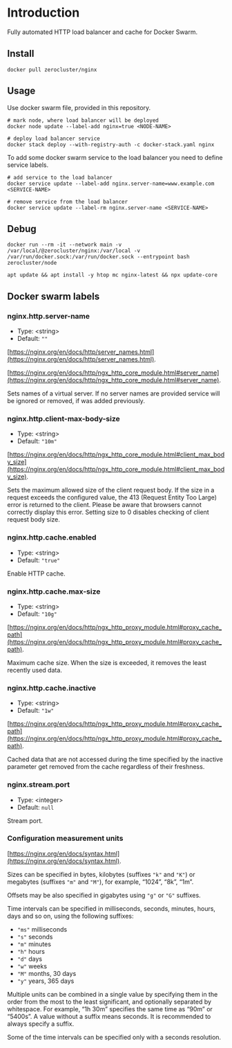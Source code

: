 # Introduction

Fully automated HTTP load balancer and cache for Docker Swarm.

## Install

```shell
docker pull zerocluster/nginx
```

## Usage

Use docker swarm file, provided in this repository.

```shell
# mark node, where load balancer will be deployed
docker node update --label-add nginx=true <NODE-NAME>

# deploy load balancer service
docker stack deploy --with-registry-auth -c docker-stack.yaml nginx
```

To add some docker swarm service to the load balancer you need to define service labels.

```shell
# add service to the load balancer
docker service update --label-add nginx.server-name=www.example.com <SERVICE-NAME>

# remove service from the load balancer
docker service update --label-rm nginx.server-name <SERVICE-NAME>
```

## Debug

```shell
docker run --rm -it --network main -v /var/local/@zerocluster/nginx:/var/local -v /var/run/docker.sock:/var/run/docker.sock --entrypoint bash zerocluster/node
```

```shell
apt update && apt install -y htop mc nginx-latest && npx update-core
```

## Docker swarm labels

### nginx.http.server-name

-   Type: <string\>
-   Default: `""`

[https://nginx.org/en/docs/http/server_names.html](https://nginx.org/en/docs/http/server_names.html).

[https://nginx.org/en/docs/http/ngx_http_core_module.html#server_name](https://nginx.org/en/docs/http/ngx_http_core_module.html#server_name).

Sets names of a virtual server. If no server names are provided service will be ignored or removed, if was added previously.

### nginx.http.client-max-body-size

-   Type: <string\>
-   Default: `"10m"`

[https://nginx.org/en/docs/http/ngx_http_core_module.html#client_max_body_size](https://nginx.org/en/docs/http/ngx_http_core_module.html#client_max_body_size).

Sets the maximum allowed size of the client request body. If the size in a request exceeds the configured value, the 413 (Request Entity Too Large) error is returned to the client. Please be aware that browsers cannot correctly display this error. Setting size to 0 disables checking of client request body size.

### nginx.http.cache.enabled

-   Type: <string\>
-   Default: `"true"`

Enable HTTP cache.

### nginx.http.cache.max-size

-   Type: <string\>
-   Default: `"10g"`

[https://nginx.org/en/docs/http/ngx_http_proxy_module.html#proxy_cache_path](https://nginx.org/en/docs/http/ngx_http_proxy_module.html#proxy_cache_path).

Maximum cache size. When the size is exceeded, it removes the least recently used data.

### nginx.http.cache.inactive

-   Type: <string\>
-   Default: `"1w"`

[https://nginx.org/en/docs/http/ngx_http_proxy_module.html#proxy_cache_path](https://nginx.org/en/docs/http/ngx_http_proxy_module.html#proxy_cache_path).

Cached data that are not accessed during the time specified by the inactive parameter get removed from the cache regardless of their freshness.

### nginx.stream.port

-   Type: <integer\>
-   Default: `null`

Stream port.

### Configuration measurement units

[https://nginx.org/en/docs/syntax.html](https://nginx.org/en/docs/syntax.html).

Sizes can be specified in bytes, kilobytes (suffixes `"k"` and `"K"`) or megabytes (suffixes `"m"` and `"M"`), for example, “1024”, “8k”, “1m”.

Offsets may be also specified in gigabytes using `"g"` or `"G"` suffixes.

Time intervals can be specified in milliseconds, seconds, minutes, hours, days and so on, using the following suffixes:

-   `"ms"` milliseconds
-   `"s"` seconds
-   `"m"` minutes
-   `"h"` hours
-   `"d"` days
-   `"w"` weeks
-   `"M"` months, 30 days
-   `"y"` years, 365 days

Multiple units can be combined in a single value by specifying them in the order from the most to the least significant, and optionally separated by whitespace. For example, “1h 30m” specifies the same time as “90m” or “5400s”. A value without a suffix means seconds. It is recommended to always specify a suffix.

Some of the time intervals can be specified only with a seconds resolution.
